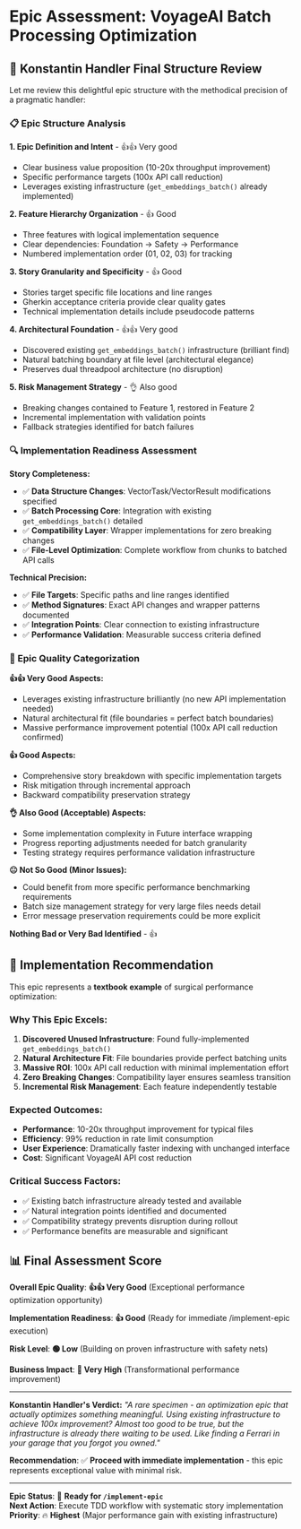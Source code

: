 # Epic Assessment: VoyageAI Batch Processing Optimization

## 🎯 Konstantin Handler Final Structure Review

Let me review this delightful epic structure with the methodical precision of a pragmatic handler:

### 📋 Epic Structure Analysis

**1. Epic Definition and Intent** - 👍👍 Very good
- Clear business value proposition (10-20x throughput improvement)
- Specific performance targets (100x API call reduction)
- Leverages existing infrastructure (`get_embeddings_batch()` already implemented)

**2. Feature Hierarchy Organization** - 👍 Good  
- Three features with logical implementation sequence
- Clear dependencies: Foundation → Safety → Performance
- Numbered implementation order (01, 02, 03) for tracking

**3. Story Granularity and Specificity** - 👍 Good
- Stories target specific file locations and line ranges
- Gherkin acceptance criteria provide clear quality gates
- Technical implementation details include pseudocode patterns

**4. Architectural Foundation** - 👍👍 Very good
- Discovered existing `get_embeddings_batch()` infrastructure (brilliant find)
- Natural batching boundary at file level (architectural elegance)
- Preserves dual threadpool architecture (no disruption)

**5. Risk Management Strategy** - 👌 Also good
- Breaking changes contained to Feature 1, restored in Feature 2
- Incremental implementation with validation points
- Fallback strategies identified for batch failures

### 🔍 Implementation Readiness Assessment

**Story Completeness:**
- ✅ **Data Structure Changes**: VectorTask/VectorResult modifications specified
- ✅ **Batch Processing Core**: Integration with existing `get_embeddings_batch()` detailed  
- ✅ **Compatibility Layer**: Wrapper implementations for zero breaking changes
- ✅ **File-Level Optimization**: Complete workflow from chunks to batched API calls

**Technical Precision:**
- ✅ **File Targets**: Specific paths and line ranges identified
- ✅ **Method Signatures**: Exact API changes and wrapper patterns documented
- ✅ **Integration Points**: Clear connection to existing infrastructure
- ✅ **Performance Validation**: Measurable success criteria defined

### 🎯 Epic Quality Categorization

**👍👍 Very Good Aspects:**
- Leverages existing infrastructure brilliantly (no new API implementation needed)
- Natural architectural fit (file boundaries = perfect batch boundaries)
- Massive performance improvement potential (100x API call reduction confirmed)

**👍 Good Aspects:**  
- Comprehensive story breakdown with specific implementation targets
- Risk mitigation through incremental approach
- Backward compatibility preservation strategy

**👌 Also Good (Acceptable) Aspects:**
- Some implementation complexity in Future interface wrapping
- Progress reporting adjustments needed for batch granularity
- Testing strategy requires performance validation infrastructure

**😐 Not So Good (Minor Issues):**
- Could benefit from more specific performance benchmarking requirements  
- Batch size management strategy for very large files needs detail
- Error message preservation requirements could be more explicit

**Nothing Bad or Very Bad Identified** - 👍

## 🚀 Implementation Recommendation

This epic represents a **textbook example** of surgical performance optimization:

### Why This Epic Excels:
1. **Discovered Unused Infrastructure**: Found fully-implemented `get_embeddings_batch()` 
2. **Natural Architecture Fit**: File boundaries provide perfect batching units
3. **Massive ROI**: 100x API call reduction with minimal implementation effort
4. **Zero Breaking Changes**: Compatibility layer ensures seamless transition
5. **Incremental Risk Management**: Each feature independently testable

### Expected Outcomes:
- **Performance**: 10-20x throughput improvement for typical files
- **Efficiency**: 99% reduction in rate limit consumption  
- **User Experience**: Dramatically faster indexing with unchanged interface
- **Cost**: Significant VoyageAI API cost reduction

### Critical Success Factors:
- ✅ Existing batch infrastructure already tested and available
- ✅ Natural integration points identified and documented  
- ✅ Compatibility strategy prevents disruption during rollout
- ✅ Performance benefits are measurable and significant

## 📊 Final Assessment Score

**Overall Epic Quality**: **👍👍 Very Good** (Exceptional performance optimization opportunity)

**Implementation Readiness**: **👍 Good** (Ready for immediate /implement-epic execution)  

**Risk Level**: **🟢 Low** (Building on proven infrastructure with safety nets)

**Business Impact**: **🚀 Very High** (Transformational performance improvement)

---

**Konstantin Handler's Verdict:**
*"A rare specimen - an optimization epic that actually optimizes something meaningful. Using existing infrastructure to achieve 100x improvement? Almost too good to be true, but the infrastructure is already there waiting to be used. Like finding a Ferrari in your garage that you forgot you owned."*

**Recommendation**: ✅ **Proceed with immediate implementation** - this epic represents exceptional value with minimal risk.

---

**Epic Status**: 🚀 **Ready for `/implement-epic`**  
**Next Action**: Execute TDD workflow with systematic story implementation  
**Priority**: 🔥 **Highest** (Major performance gain with existing infrastructure)